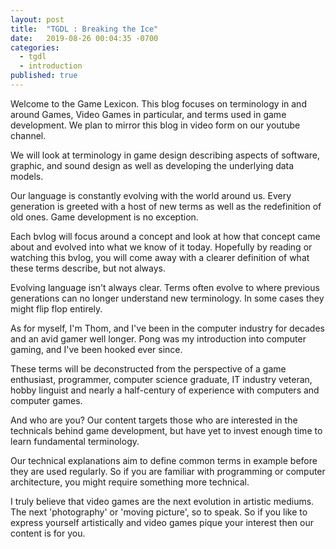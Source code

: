 ```yaml
---
layout: post
title:  "TGDL : Breaking the Ice"
date:   2019-08-26 00:04:35 -0700
categories: 
  - tgdl
  - introduction
published: true
---
```


Welcome to the Game Lexicon. This blog focuses on terminology in and around Games, Video Games in particular, and terms used in game development. We plan to mirror this blog in video form on our youtube channel.

We will look at terminology in game design describing aspects of software, graphic, and sound design as well as developing the underlying data models.

Our language is constantly evolving with the world around us. Every generation is greeted with a host of new terms as well as the redefinition of old ones. Game development is no exception.

Each bvlog will focus around a concept and look at how that concept came about and evolved into what we know of it today. Hopefully by reading or watching this bvlog, you will come away with a clearer definition of what these terms describe, but not always.

Evolving language isn't always clear. Terms often evolve to where previous generations can no longer understand new terminology. In some cases they might flip flop entirely.

As for myself, I'm Thom, and I've been in the computer industry for decades and an avid gamer well longer. Pong was my introduction into computer gaming, and I've been hooked ever since.

These terms will be deconstructed from the perspective of a game enthusiast, programmer, computer science graduate, IT industry veteran, hobby linguist and nearly a half-century of experience with computers and computer games.

And who are you? Our content targets those who are interested in the technicals behind game development, but have yet to invest enough time to learn fundamental terminology.

Our technical explanations aim to define common terms in example before they are used regularly. So if you are familiar with programming or computer architecture, you might require something more technical.

I truly believe that video games are the next evolution in artistic mediums. The next 'photography' or 'moving picture', so to speak. So if you like to express yourself artistically and video games pique your interest then our content is for you.
